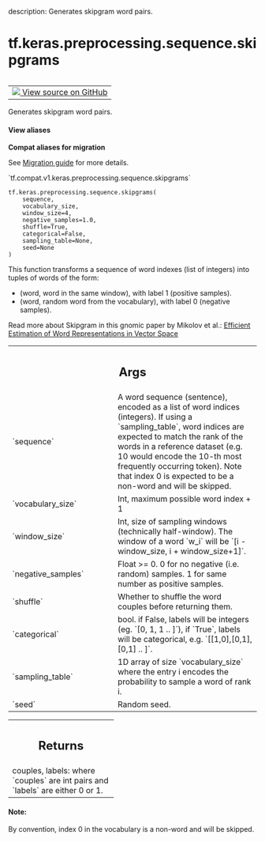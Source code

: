 description: Generates skipgram word pairs.

<div itemscope itemtype="http://developers.google.com/ReferenceObject">
<meta itemprop="name" content="tf.keras.preprocessing.sequence.skipgrams" />
<meta itemprop="path" content="Stable" />
</div>

# tf.keras.preprocessing.sequence.skipgrams

<!-- Insert buttons and diff -->

<table class="tfo-notebook-buttons tfo-api nocontent" align="left">
<td>
  <a target="_blank" href="https://github.com/keras-team/keras/tree/v2.9.0/keras/preprocessing/sequence.py#L274-L368">
    <img src="https://www.tensorflow.org/images/GitHub-Mark-32px.png" />
    View source on GitHub
  </a>
</td>
</table>



Generates skipgram word pairs.

<section class="expandable">
  <h4 class="showalways">View aliases</h4>
  <p>
<b>Compat aliases for migration</b>
<p>See
<a href="https://www.tensorflow.org/guide/migrate">Migration guide</a> for
more details.</p>
<p>`tf.compat.v1.keras.preprocessing.sequence.skipgrams`</p>
</p>
</section>

<pre class="devsite-click-to-copy prettyprint lang-py tfo-signature-link">
<code>tf.keras.preprocessing.sequence.skipgrams(
    sequence,
    vocabulary_size,
    window_size=4,
    negative_samples=1.0,
    shuffle=True,
    categorical=False,
    sampling_table=None,
    seed=None
)
</code></pre>



<!-- Placeholder for "Used in" -->

This function transforms a sequence of word indexes (list of integers)
into tuples of words of the form:

- (word, word in the same window), with label 1 (positive samples).
- (word, random word from the vocabulary), with label 0 (negative samples).

Read more about Skipgram in this gnomic paper by Mikolov et al.:
[Efficient Estimation of Word Representations in
Vector Space](http://arxiv.org/pdf/1301.3781v3.pdf)

<!-- Tabular view -->
 <table class="responsive fixed orange">
<colgroup><col width="214px"><col></colgroup>
<tr><th colspan="2"><h2 class="add-link">Args</h2></th></tr>

<tr>
<td>
`sequence`
</td>
<td>
A word sequence (sentence), encoded as a list
of word indices (integers). If using a `sampling_table`,
word indices are expected to match the rank
of the words in a reference dataset (e.g. 10 would encode
the 10-th most frequently occurring token).
Note that index 0 is expected to be a non-word and will be skipped.
</td>
</tr><tr>
<td>
`vocabulary_size`
</td>
<td>
Int, maximum possible word index + 1
</td>
</tr><tr>
<td>
`window_size`
</td>
<td>
Int, size of sampling windows (technically half-window).
The window of a word `w_i` will be
`[i - window_size, i + window_size+1]`.
</td>
</tr><tr>
<td>
`negative_samples`
</td>
<td>
Float >= 0. 0 for no negative (i.e. random) samples.
1 for same number as positive samples.
</td>
</tr><tr>
<td>
`shuffle`
</td>
<td>
Whether to shuffle the word couples before returning them.
</td>
</tr><tr>
<td>
`categorical`
</td>
<td>
bool. if False, labels will be
integers (eg. `[0, 1, 1 .. ]`),
if `True`, labels will be categorical, e.g.
`[[1,0],[0,1],[0,1] .. ]`.
</td>
</tr><tr>
<td>
`sampling_table`
</td>
<td>
1D array of size `vocabulary_size` where the entry i
encodes the probability to sample a word of rank i.
</td>
</tr><tr>
<td>
`seed`
</td>
<td>
Random seed.
</td>
</tr>
</table>



<!-- Tabular view -->
 <table class="responsive fixed orange">
<colgroup><col width="214px"><col></colgroup>
<tr><th colspan="2"><h2 class="add-link">Returns</h2></th></tr>
<tr class="alt">
<td colspan="2">
couples, labels: where `couples` are int pairs and
`labels` are either 0 or 1.
</td>
</tr>

</table>



#### Note:

By convention, index 0 in the vocabulary is
a non-word and will be skipped.
